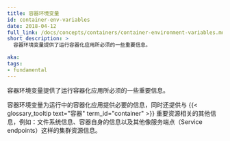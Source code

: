 ```yaml
---
title: 容器环境变量
id: container-env-variables
date: 2018-04-12
full_link: /docs/concepts/containers/container-environment-variables.md
short_description: >
  容器环境变量提供了运行容器化应用所必须的一些重要信息。

aka: 
tags:
- fundamental
---
```


<!--
---
title: Container Environment Variables
id: container-env-variables
date: 2018-04-12
full_link: /docs/concepts/containers/container-environment-variables.md
short_description: >
  Container environment variables are name=value pairs that provide useful information into containers running in a Pod.

aka: 
tags:
- fundamental
---
-->

<!--
 Container environment variables are name=value pairs that provide useful information into containers running in a Pod.
-->

  容器环境变量提供了运行容器化应用所必须的一些重要信息。
  
<!--more-->
<!--
Container environment variables provide information that is required by the running containerized applications along with information about important resources to the {{< glossary_tooltip text="Containers" term_id="container" >}}. For example, file system details, information about the container itself, and other cluster resources such as service endpoints.
-->

  容器环境变量为运行中的容器化应用提供必要的信息，同时还提供与 {{< glossary_tooltip text="容器" term_id="container" >}} 重要资源相关的其他信息，例如：文件系统信息、容器自身的信息以及其他像服务端点（Service endpoints）这样的集群资源信息。
